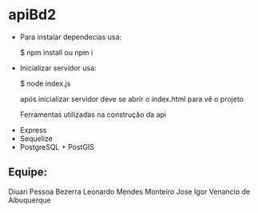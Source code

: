 # apiBd2

<ul>

<li>Para instalar dependecias usa:</li>

$ npm install ou npm i

<li>Inicializar servidor usa:</li>

$ node index.js

após inicializar servidor deve se abrir o index.html para vê o projeto 

Ferramentas utilizadas na construção da api
 
<li>Express</li>
<li>Sequelize</li>
<li>PostgreSQL + PostGIS</li>
  
</ul>
  
## Equipe:

Diuari Pessoa Bezerra
Leonardo Mendes Monteiro
Jose Igor Venancio de Albuquerque
